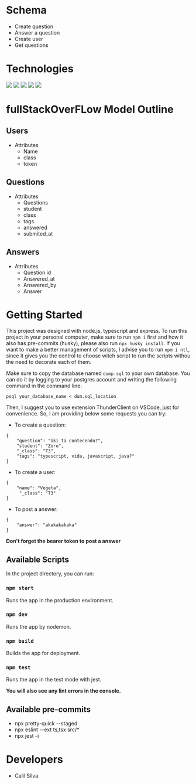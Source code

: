 # Schema

- Create question
- Answer a question
- Create user
- Get questions

# Technologies

<img src="https://img.shields.io/badge/Jest-C21325?style=for-the-badge&logo=jest&logoColor=white" />
<img src="https://img.shields.io/badge/Node.js-339933?style=for-the-badge&logo=nodedotjs&logoColor=white" />
<img src="https://img.shields.io/badge/Express.js-000000?style=for-the-badge&logo=express&logoColor=white" />
<img src="https://img.shields.io/badge/PostgreSQL-316192?style=for-the-badge&logo=postgresql&logoColor=white" />
<img src="https://img.shields.io/badge/TypeScript-007ACC?style=for-the-badge&logo=typescript&logoColor=white" />

# fullStackOverFLow Model Outline

## Users

- Attributes
  - Name
  - class
  - token

## Questions

- Attributes
  - Questions
  - student
  - class
  - tags
  - answered
  - submited_at

## Answers

- Attributes
  - Question id
  - Answered_at
  - Answered_by
  - Answer

# Getting Started

This project was designed with node.js, typescript and express. To run this project in your personal computer, make sure to run `npm i` first and how it also has pre-commits (husky), please also run `npx husky install`. If you want to make a better management of scripts, I advise you to run `npm i ntl`, since it gives you the control to choose witch script to run the scripts withou the need to decorate each of them.

Make sure to copy the database named `dump.sql` to your own database. You can do it by logging to your postgres account and writing the following command in the command line:

```
psql your_database_name < dum.sql_location
```

Then, I suggest you to use extension ThunderClient on VSCode, just for convenience. So, I am providing below some requests you can try:

- To create a question:

```
{
	"question": "Uki ta contecendo?",
	"student": "Zoru",
	"_class": "T3",
	"tags": "typescript, vida, javascript, java?"
}
```

- To create a user:

```
{
    "name": "Vegeta",
	 "_class": "T3"
}
```

- To post a answer:

```
{
    "answer": "akakakakaka"
}
```

**Don't forget the bearer token to post a answer**

## Available Scripts

In the project directory, you can run:

### `npm start`

Runs the app in the production environment.

### `npm dev`

Runs the app by nodemon.

### `npm build`

Builds the app for deployment.

### `npm test`

Runs the app in the test mode with jest.

**You will also see any lint errors in the console.**

## Available pre-commits

- npx pretty-quick --staged
- npx eslint --ext ts,tsx src/\*
- npx jest -i

# Developers

- Calil Silva
